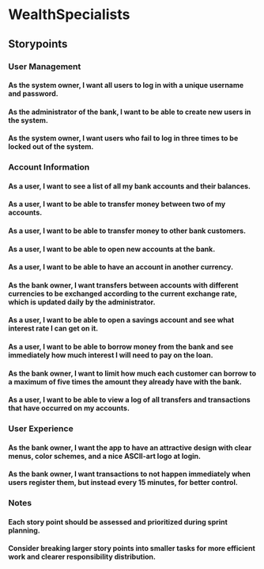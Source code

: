 # WealthSpecialists
## Storypoints
### User Management

#### As the system owner, I want all users to log in with a unique username and password.
#### As the administrator of the bank, I want to be able to create new users in the system.
#### As the system owner, I want users who fail to log in three times to be locked out of the system.

### Account Information

#### As a user, I want to see a list of all my bank accounts and their balances.
#### As a user, I want to be able to transfer money between two of my accounts.
#### As a user, I want to be able to transfer money to other bank customers.
#### As a user, I want to be able to open new accounts at the bank.
#### As a user, I want to be able to have an account in another currency.
#### As the bank owner, I want transfers between accounts with different currencies to be exchanged according to the current exchange rate, which is updated daily by the administrator.
#### As a user, I want to be able to open a savings account and see what interest rate I can get on it.
#### As a user, I want to be able to borrow money from the bank and see immediately how much interest I will need to pay on the loan.
#### As the bank owner, I want to limit how much each customer can borrow to a maximum of five times the amount they already have with the bank.
#### As a user, I want to be able to view a log of all transfers and transactions that have occurred on my accounts.

### User Experience

#### As the bank owner, I want the app to have an attractive design with clear menus, color schemes, and a nice ASCII-art logo at login.
#### As the bank owner, I want transactions to not happen immediately when users register them, but instead every 15 minutes, for better control.

### Notes

#### Each story point should be assessed and prioritized during sprint planning.
#### Consider breaking larger story points into smaller tasks for more efficient work and clearer responsibility distribution.
